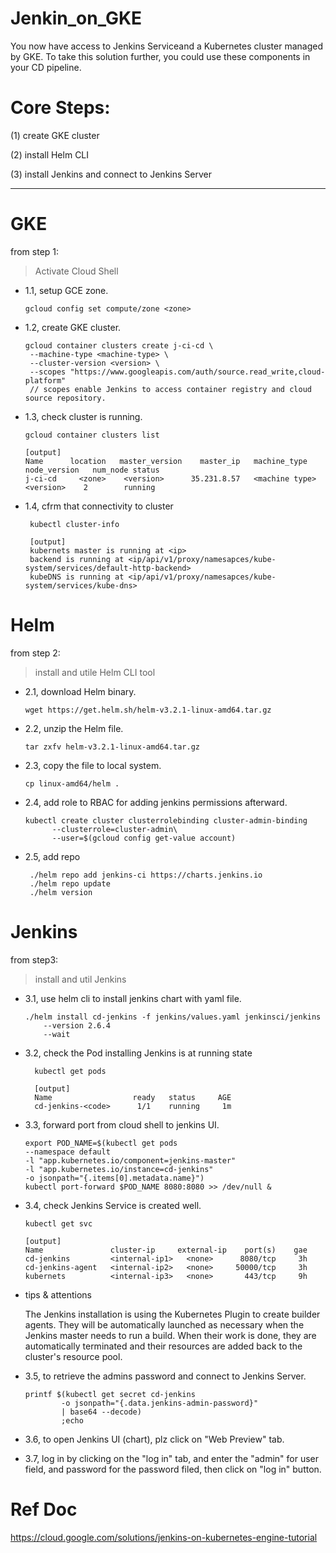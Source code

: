 # Jenkin_on_GKE

You now have access to Jenkins Serviceand a Kubernetes cluster managed by GKE. 
To take this solution further, you could use these components in your CD pipeline.

# Core Steps:

(1) create GKE cluster

(2) install Helm CLI

(3) install Jenkins and connect to Jenkins Server

---------

# GKE

from step 1:

> Activate Cloud Shell

* 1.1, setup GCE zone.

      gcloud config set compute/zone <zone>
      
* 1.2, create GKE cluster.

      gcloud container clusters create j-ci-cd \
       --machine-type <machine-type> \
       --cluster-version <version> \
       --scopes "https://www.googleapis.com/auth/source.read_write,cloud-platform"
       // scopes enable Jenkins to access container registry and cloud source repository.
       
 * 1.3, check cluster is running.
 
       gcloud container clusters list
       
       [output]
       Name      location   master_version    master_ip   machine_type    node_version   num_node status
       j-ci-cd     <zone>    <version>      35.231.8.57   <machine type>    <version>    2        running
      
 * 1.4, cfrm that connectivity to cluster
 
        kubectl cluster-info
        
        [output]
        kubernets master is running at <ip> 
        backend is running at <ip/api/v1/proxy/namesapces/kube-system/services/default-http-backend>
        kubeDNS is running at <ip/api/v1/proxy/namesapces/kube-system/services/kube-dns>
   
  # Helm
   
  from step 2:
  
  > install and utile Helm CLI tool
  
  * 2.1, download Helm binary.
  
        wget https://get.helm.sh/helm-v3.2.1-linux-amd64.tar.gz
        
  * 2.2, unzip the Helm file.
  
        tar zxfv helm-v3.2.1-linux-amd64.tar.gz
        
  * 2.3, copy the file to local system.
  
        cp linux-amd64/helm .
        
  * 2.4, add role to RBAC for adding jenkins permissions afterward.
  
        kubectl create cluster clusterrolebinding cluster-admin-binding 
              --clusterrole=cluster-admin\
              --user=$(gcloud config get-value account)
              
  * 2.5, add repo
  
         ./helm repo add jenkins-ci https://charts.jenkins.io
         ./helm repo update 
         ./helm version
         
 # Jenkins
 
 from step3:
 
> install and util Jenkins

* 3.1, use helm cli to install jenkins chart with yaml file.
 
      ./helm install cd-jenkins -f jenkins/values.yaml jenkinsci/jenkins 
          --version 2.6.4
          --wait
          
* 3.2, check the Pod installing Jenkins is at running state

        kubectl get pods
        
        [output]
        Name                  ready   status     AGE
        cd-jenkins-<code>      1/1    running     1m
        
* 3.3, forward port from cloud shell to jenkins UI.

      export POD_NAME=$(kubectl get pods 
      --namespace default 
      -l "app.kubernetes.io/component=jenkins-master" 
      -l "app.kubernetes.io/instance=cd-jenkins" 
      -o jsonpath="{.items[0].metadata.name}")
      kubectl port-forward $POD_NAME 8080:8080 >> /dev/null &

* 3.4, check Jenkins Service is created well.

      kubectl get svc
      
      [output]
      Name               cluster-ip     external-ip    port(s)    gae
      cd-jenkins         <internal-ip1>   <none>      8080/tcp     3h
      cd-jenkins-agent   <internal-ip2>   <none>     50000/tcp     3h
      kubernets          <internal-ip3>   <none>       443/tcp     9h

* tips & attentions

   The Jenkins installation is using the Kubernetes Plugin to create builder agents. They will be automatically launched as necessary when the Jenkins master needs to run a build. When their work is done, they are automatically terminated and their resources are added back to the cluster's resource pool.
   
* 3.5, to retrieve the admins password and connect to Jenkins Server.

      printf $(kubectl get secret cd-jenkins 
              -o jsonpath="{.data.jenkins-admin-password}" 
              | base64 --decode)
              ;echo
              
* 3.6, to open Jenkins UI (chart), plz click on "Web Preview" tab.

* 3.7, log in by clicking on the "log in" tab, and enter the "admin" for user field, 
       and password for the password filed, then click on "log in" button.
       
        
# Ref Doc

  https://cloud.google.com/solutions/jenkins-on-kubernetes-engine-tutorial
